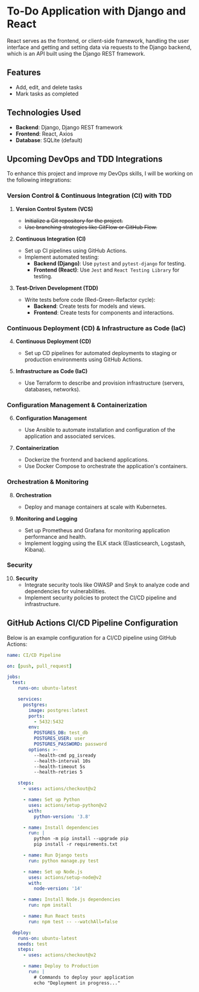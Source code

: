 # To-Do Application with Django and React

React serves as the frontend, or client-side framework, handling the user interface and getting and setting data via requests to the Django backend, which is an API built using the Django REST framework.

## Features
- Add, edit, and delete tasks
- Mark tasks as completed

## Technologies Used
- **Backend**: Django, Django REST framework
- **Frontend**: React, Axios
- **Database**: SQLite (default)

## Upcoming DevOps and TDD Integrations

To enhance this project and improve my DevOps skills, I will be working on the following integrations:

### Version Control & Continuous Integration (CI) with TDD

1. **Version Control System (VCS)**
   - ~~Initialize a Git repository for the project.~~
   - ~~Use branching strategies like GitFlow or GitHub Flow.~~

2. **Continuous Integration (CI)**
   - Set up CI pipelines using GitHub Actions.
   - Implement automated testing:
     - **Backend (Django)**: Use `pytest` and `pytest-django` for testing.
     - **Frontend (React)**: Use `Jest` and `React Testing Library` for testing.

3. **Test-Driven Development (TDD)**
   - Write tests before code (Red-Green-Refactor cycle):
     - **Backend**: Create tests for models and views.
     - **Frontend**: Create tests for components and interactions.

### Continuous Deployment (CD) & Infrastructure as Code (IaC)

4. **Continuous Deployment (CD)**
   - Set up CD pipelines for automated deployments to staging or production environments using GitHub Actions.

5. **Infrastructure as Code (IaC)**
   - Use Terraform to describe and provision infrastructure (servers, databases, networks).

### Configuration Management & Containerization

6. **Configuration Management**
   - Use Ansible to automate installation and configuration of the application and associated services.

7. **Containerization**
   - Dockerize the frontend and backend applications.
   - Use Docker Compose to orchestrate the application's containers.

### Orchestration & Monitoring

8. **Orchestration**
   - Deploy and manage containers at scale with Kubernetes.

9. **Monitoring and Logging**
   - Set up Prometheus and Grafana for monitoring application performance and health.
   - Implement logging using the ELK stack (Elasticsearch, Logstash, Kibana).

### Security

10. **Security**
    - Integrate security tools like OWASP and Snyk to analyze code and dependencies for vulnerabilities.
    - Implement security policies to protect the CI/CD pipeline and infrastructure.

## GitHub Actions CI/CD Pipeline Configuration

Below is an example configuration for a CI/CD pipeline using GitHub Actions:

```yaml
name: CI/CD Pipeline

on: [push, pull_request]

jobs:
  test:
    runs-on: ubuntu-latest

    services:
      postgres:
        image: postgres:latest
        ports:
          - 5432:5432
        env:
          POSTGRES_DB: test_db
          POSTGRES_USER: user
          POSTGRES_PASSWORD: password
        options: >-
          --health-cmd pg_isready
          --health-interval 10s
          --health-timeout 5s
          --health-retries 5

    steps:
      - uses: actions/checkout@v2

      - name: Set up Python
        uses: actions/setup-python@v2
        with:
          python-version: '3.8'

      - name: Install dependencies
        run: |
          python -m pip install --upgrade pip
          pip install -r requirements.txt

      - name: Run Django tests
        run: python manage.py test

      - name: Set up Node.js
        uses: actions/setup-node@v2
        with:
          node-version: '14'

      - name: Install Node.js dependencies
        run: npm install

      - name: Run React tests
        run: npm test -- --watchAll=false

  deploy:
    runs-on: ubuntu-latest
    needs: test
    steps:
      - uses: actions/checkout@v2

      - name: Deploy to Production
        run: |
          # Commands to deploy your application
          echo "Deployment in progress..."

